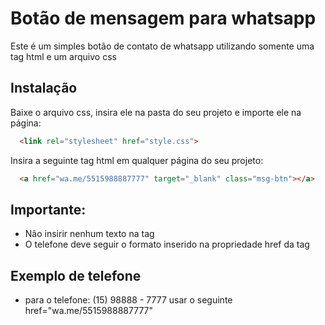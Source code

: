 
# Botão de mensagem para whatsapp

Este é um simples botão de contato de whatsapp utilizando somente uma tag html e um arquivo css

## Instalação

Baixe o arquivo css, insira ele na pasta do seu projeto e importe ele na página:

```html
  <link rel="stylesheet" href="style.css">
```
Insira a seguinte tag html em qualquer página do seu projeto:

```html
  <a href="wa.me/5515988887777" target="_blank" class="msg-btn"></a>
```
## Importante:
- Não insirir nenhum texto na tag
- O telefone deve seguir o formato inserido na propriedade href da tag <a>

## Exemplo de telefone
- para o telefone: (15) 98888 - 7777 usar o seguinte href="wa.me/5515988887777"